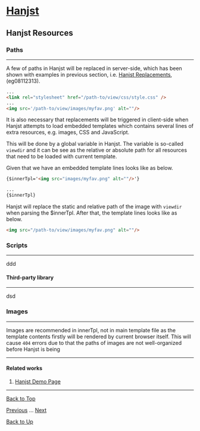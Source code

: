 # [Hanjst](/hanjst/index)
## Hanjst Resources
### Paths
---
A few of paths in Hanjst will be replaced in server-side, which has been shown with examples in previous section, i.e. [Hanjst Replacements](./hanjst-replacement), (eg08112313).

```html
...
<link rel="stylesheet" href="/path-to/view/css/style.css" />
...
<img src='/path-to/view/images/myfav.png' alt=""/>

```

It is also necessary that replacements will be triggered in client-side when Hanjst attempts to load embedded templates which contains several lines of extra resources, e.g. images, CSS and JavaScript.

This will be done by a global variable in Hanjst. The variable is so-called `viewdir` and it can be see as the relative or absolute path for all resources that need to be loaded with current template.

Given that we have an embedded template lines looks like as below.

```html
{$innerTpl='<img src="images/myfav.png" alt=""/>'}

...
{$innerTpl}
```

Hanjst will replace the static and relative path of the image with `viewdir` when parsing the $innerTpl. After that, the template lines looks like as below.

```html
<img src="/path-to/view/images/myfav.png" alt=""/>
```

### Scripts
---
ddd

#### Third-party library
---
dsd


### Images
---
Images are recommended in innerTpl, not in main template file as the template contents firstly will be rendered by current browser itself. This will cause `404` errors due to that the paths of images are not well-organized before Hanjst is being



---

#### Related works

1. [Hanjst Demo Page](https://ufqi.com/dev/hanjst/)


---

[Back to Top](/hanjst/hanjst-resource)

[Previous](./data-in-json) ... [Next](./)

[Back to Up](/hanjst/index)
<!--stackedit_data:
eyJoaXN0b3J5IjpbLTE1NTY4OTg3MTAsMTk5ODAxMTc0NywtMT
c1NzQ4MTcxOV19
-->